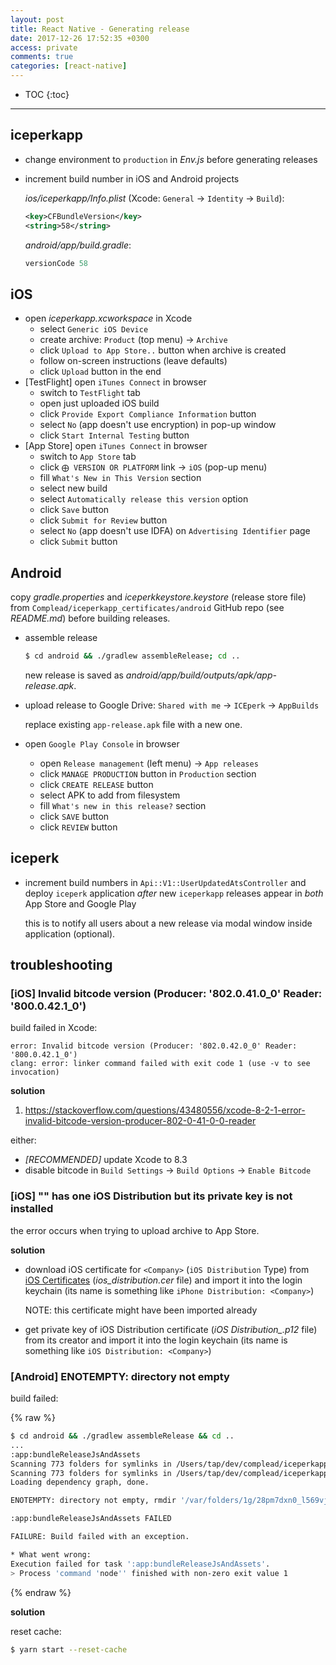 ```yaml
---
layout: post
title: React Native - Generating release
date: 2017-12-26 17:52:35 +0300
access: private
comments: true
categories: [react-native]
---
```


<!-- more -->

* TOC
{:toc}
<hr>

iceperkapp
-----------

- change environment to `production` in _Env.js_ before generating releases
- increment build number in iOS and Android projects

  _ios/iceperkapp/Info.plist_ (Xcode: `General` -> `Identity` -> `Build`):

  ```xml
  <key>CFBundleVersion</key>
  <string>58</string>
  ```

  _android/app/build.gradle_:

  ```groovy
  versionCode 58
  ```

iOS
---

- open _iceperkapp.xcworkspace_ in Xcode
  - select `Generic iOS Device`
  - create archive: `Product` (top menu) -> `Archive`
  - click `Upload to App Store..` button when archive is created
  - follow on-screen instructions (leave defaults)
  - click `Upload` button in the end
- [TestFlight] open `iTunes Connect` in browser
  - switch to `TestFlight` tab
  - open just uploaded iOS build
  - click `Provide Export Compliance Information` button
  - select `No` (app doesn't use encryption) in pop-up window
  - click `Start Internal Testing` button
- [App Store] open `iTunes Connect` in browser
  - switch to `App Store` tab
  - click `⨁ VERSION OR PLATFORM` link -> `iOS` (pop-up menu)
  - fill `What's New in This Version` section
  - select new build
  - select `Automatically release this version` option
  - click `Save` button
  - click `Submit for Review` button
  - select `No` (app doesn't use IDFA) on `Advertising Identifier` page
  - click `Submit` button

Android
-------

copy _gradle.properties_ and _iceperkkeystore.keystore_ (release store file)
from `Complead/iceperkapp_certificates/android` GitHub repo (see _README.md_)
before building releases.

- assemble release

  ```sh
  $ cd android && ./gradlew assembleRelease; cd ..
  ```

  new release is saved as _android/app/build/outputs/apk/app-release.apk_.

- upload release to Google Drive: `Shared with me` -> `ICEperk` -> `AppBuilds`

  replace existing `app-release.apk` file with a new one.

- open `Google Play Console` in browser
  - open `Release management` (left menu) -> `App releases`
  - click `MANAGE PRODUCTION` button in `Production` section
  - click `CREATE RELEASE` button
  - select APK to add from filesystem
  - fill `What's new in this release?` section
  - click `SAVE` button
  - click `REVIEW` button

iceperk
-------

- increment build numbers in `Api::V1::UserUpdatedAtsController` and deploy
  `iceperk` application *after* new `iceperkapp` releases appear in *both*
  App Store and Google Play

  this is to notify all users about a new release via modal window inside
  application (optional).

troubleshooting
---------------

### [iOS] Invalid bitcode version (Producer: '802.0.41.0_0' Reader: '800.0.42.1_0')

build failed in Xcode:

```
error: Invalid bitcode version (Producer: '802.0.42.0_0' Reader: '800.0.42.1_0')
clang: error: linker command failed with exit code 1 (use -v to see invocation)
```

**solution**

1. <https://stackoverflow.com/questions/43480556/xcode-8-2-1-error-invalid-bitcode-version-producer-802-0-41-0-0-reader>

either:

- *[RECOMMENDED]* update Xcode to 8.3
- disable bitcode in `Build Settings` -> `Build Options` -> `Enable Bitcode`

### [iOS] "<Company>" has one iOS Distribution but its private key is not installed

the error occurs when trying to upload archive to App Store.

**solution**

- download iOS certificate for `<Company>` (`iOS Distribution` Type) from
  [iOS Certificates](https://developer.apple.com/account/ios/certificate/)
  (_ios\_distribution.cer_ file) and import it into the login keychain
  (its name is something like `iPhone Distribution: <Company>`)

  NOTE: this certificate might have been imported already

- get private key of iOS Distribution certificate
  (_iOS Distribution\_<Company>.p12_ file) from its creator and import it into
  the login keychain (its name is something like `iOS Distribution: <Company>`)

### [Android] ENOTEMPTY: directory not empty

build failed:

{% raw %}
```sh
$ cd android && ./gradlew assembleRelease && cd ..
...
:app:bundleReleaseJsAndAssets
Scanning 773 folders for symlinks in /Users/tap/dev/complead/iceperkapp/node_modules (41ms)
Scanning 773 folders for symlinks in /Users/tap/dev/complead/iceperkapp/node_modules (37ms)
Loading dependency graph, done.

ENOTEMPTY: directory not empty, rmdir '/var/folders/1g/28pm7dxn0_l569vjyzlzp2zw0000gn/T/react-native-packager-cache-f18bd0fb39fa7507ecdd2fb6cd91757d41b78c44/cache'

:app:bundleReleaseJsAndAssets FAILED

FAILURE: Build failed with an exception.

* What went wrong:
Execution failed for task ':app:bundleReleaseJsAndAssets'.
> Process 'command 'node'' finished with non-zero exit value 1
```
{% endraw %}

**solution**

reset cache:

```sh
$ yarn start --reset-cache
```
